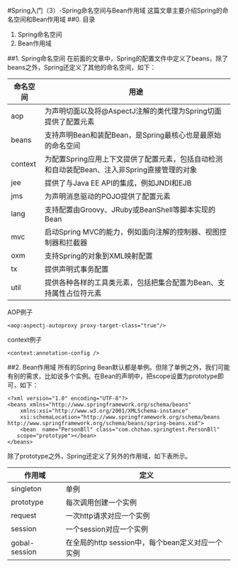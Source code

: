 #Spring入门（3）-Spring命名空间与Bean作用域
这篇文章主要介绍Spring的命名空间和Bean作用域
##0. 目录
1. Spring命名空间
2. Bean作用域

##1. Spring命名空间
在前面的文章中，Spring的配置文件中定义了beans，除了beans之外，Spring还定义了其他的命名空间，如下：


|命名空间|用途|
|-|-|
|aop|为声明切面以及将@AspectJ注解的类代理为Spring切面提供了配置元素|
|beans|支持声明Bean和装配Bean，是Spring最核心也是最原始的命名空间|
|context|为配置Spring应用上下文提供了配置元素，包括自动检测和自动装配Bean、注入非Spring直接管理的对象|
|jee|提供了与Java EE API的集成，例如JNDI和EJB|
|jms|为声明消息驱动的POJO提供了配置元素|
|lang|支持配置由Groovy、JRuby或BeanShell等脚本实现的Bean|
|mvc|启动Spring MVC的能力，例如面向注解的控制器、视图控制器和拦截器|
|oxm|支持Spring的对象到XML映射配置|
|tx|提供声明式事务配置|
|util|提供各种各样的工具类元素，包括把集合配置为Bean、支持属性占位符元素|


AOP例子
```
<aop:aspectj-autoproxy proxy-target-class="true"/>
```
context例子
```
<context:annotation-config />
```
##2. Bean作用域
所有的Spring Bean默认都是单例。但除了单例之外，我们可能有别的需求，比如说多个实例。在Bean的声明中，把scope设置为prototype即可，如下：
```
<?xml version="1.0" encoding="UTF-8"?>
<beans xmlns="http://www.springframework.org/schema/beans"
	xmlns:xsi="http://www.w3.org/2001/XMLSchema-instance"
	xsi:schemaLocation="http://www.springframework.org/schema/beans
http://www.springframework.org/schema/beans/spring-beans.xsd">
	<bean  name="PersonBll" class="com.chzhao.springtest.PersonBll"
   scope="prototype"></bean>
</beans>
```
除了prototype之外，Spring还定义了另外的作用域，如下表所示。

|作用域|定义|
|---|---|
|singleton|单例|
|prototype|每次调用创建一个实例|
|request|一次http请求对应一个实例|
|session|一个session对应一个实例|
|gobal-session|在全局的http session中，每个bean定义对应一个实例|
